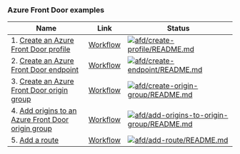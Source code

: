 ### Azure Front Door examples

| Name | Link | Status |
| ---- | ---- | ------ |
| 1. [Create an Azure Front Door profile](create-profile/README.md) | [Workflow](../.github/workflows/afd_create-profile_README_md.yml) | [![afd/create-profile/README.md](https://github.com/Azure-Samples/java-on-azure-examples/actions/workflows/afd_create-profile_README_md.yml/badge.svg)](https://github.com/Azure-Samples/java-on-azure-examples/actions/workflows/afd_create-profile_README_md.yml) |
| 2. [Create an Azure Front Door endpoint](create-endpoint/README.md) | [Workflow](../.github/workflows/afd_create-endpoint_README_md.yml) | [![afd/create-endpoint/README.md](https://github.com/Azure-Samples/java-on-azure-examples/actions/workflows/afd_create-endpoint_README_md.yml/badge.svg)](https://github.com/Azure-Samples/java-on-azure-examples/actions/workflows/afd_create-endpoint_README_md.yml) |
| 3. [Create an Azure Front Door origin group](create-origin-group/README.md) | [Workflow](../.github/workflows/afd_create-origin-group_README_md.yml) | [![afd/create-origin-group/README.md](https://github.com/Azure-Samples/java-on-azure-examples/actions/workflows/afd_create-origin-group_README_md.yml/badge.svg)](https://github.com/Azure-Samples/java-on-azure-examples/actions/workflows/afd_create-origin-group_README_md.yml) |
| 4. [Add origins to an Azure Front Door origin group](add-origins-to-origin-group/README.md) | [Workflow](../.github/workflows/afd_add-origins-to-origin-group_README_md.yml) | [![afd/add-origins-to-origin-group/README.md](https://github.com/Azure-Samples/java-on-azure-examples/actions/workflows/afd_add-origins-to-origin-group_README_md.yml/badge.svg)](https://github.com/Azure-Samples/java-on-azure-examples/actions/workflows/afd_add-origins-to-origin-group_README_md.yml) |
| 5. [Add a route](add-route/README.md) | [Workflow](../.github/workflows/afd_add-route_README_md.yml) | [![afd/add-route/README.md](https://github.com/Azure-Samples/java-on-azure-examples/actions/workflows/afd_add-route_README_md.yml/badge.svg)](https://github.com/Azure-Samples/java-on-azure-examples/actions/workflows/afd_add-route_README_md.yml) |

<!-- workflow.run() 

  exit 0
  
  -->
